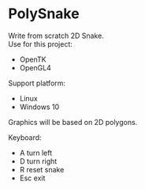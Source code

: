 # PolySnake

Write from scratch 2D Snake.<br>
Use for this project:
- OpenTK 
- OpenGL4

Support platform:
- Linux
- Windows 10

Graphics will be based on 2D polygons.

Keyboard:
- A turn left
- D turn right
- R reset snake
- Esc exit